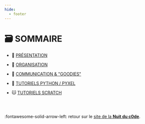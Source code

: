 ```yaml
---
hide:
  - footer
---
```


# 🗃️ SOMMAIRE

* 📑 [PRÉSENTATION](01-presentation/)

* 🧩 [ORGANISATION](02-organisation/)

* 🎁 [COMMUNICATION & "GOODIES"](03-communication-et-goodies/)

* 🐍 [TUTORIELS PYTHON / PYXEL](PYTHON/01-presentation/)

* 🐱 [TUTORIELS SCRATCH](SCRATCH/01-introduction/)

<br /><br />

:fontawesome-solid-arrow-left: retour sur le [site de la **Nuit du c0de**](https://www.nuitducode.net/).

<br /><br /><br /><br /><br /><br /><br /><br /><br /><br />
